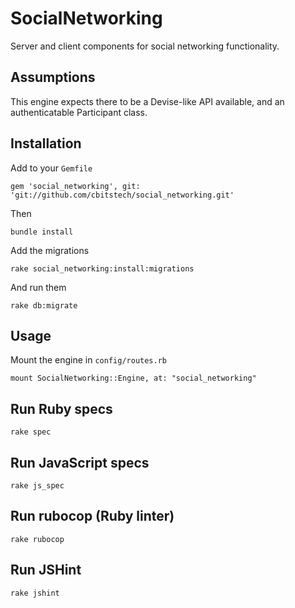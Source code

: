 # SocialNetworking

Server and client components for social networking functionality.

## Assumptions

This engine expects there to be a Devise-like API available, and an
authenticatable Participant class.

## Installation

Add to your `Gemfile`

    gem 'social_networking', git: 'git://github.com/cbitstech/social_networking.git'

Then

    bundle install

Add the migrations

    rake social_networking:install:migrations

And run them

    rake db:migrate

## Usage

Mount the engine in `config/routes.rb`

    mount SocialNetworking::Engine, at: "social_networking"

## Run Ruby specs

    rake spec

## Run JavaScript specs

    rake js_spec

## Run rubocop (Ruby linter)

    rake rubocop

## Run JSHint

    rake jshint
